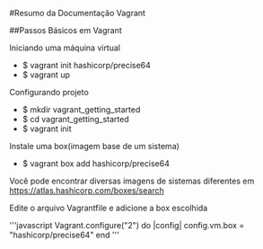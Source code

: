 #Resumo da Documentação Vagrant

##Passos Básicos em Vagrant

Iniciando uma máquina virtual
- $ vagrant init hashicorp/precise64
- $ vagrant up

Configurando projeto
- $ mkdir vagrant_getting_started
- $ cd vagrant_getting_started
- $ vagrant init

Instale uma box(imagem base de um sistema)
- $ vagrant box add hashicorp/precise64

Você pode encontrar diversas imagens de sistemas diferentes em https://atlas.hashicorp.com/boxes/search

Edite o arquivo Vagrantfile e adicione a box escolhida

'''javascript
Vagrant.configure("2") do |config|
    config.vm.box = "hashicorp/precise64"
end
'''

